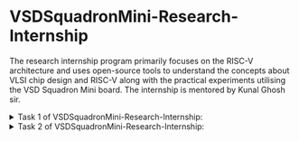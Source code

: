 # VSDSquadronMini-Research-Internship

The research internship program primarily focuses on the RISC-V architecture and uses open-source tools to understand the concepts about VLSI chip design and RISC-V along with the practical experiments utilising the VSD Squadron Mini board. The internship is mentored by Kunal Ghosh sir.

<details>
  <summary>Task 1 of VSDSquadronMini-Research-Internship:</summary>

1. Downloading the Oracle Virtual Machine and Running the software:
![Screenshot 2024-10-23 215729](https://github.com/user-attachments/assets/adf8e54a-cc8f-4cdc-99d2-54c2f1653129)

2. Compilation of a C program:
![Screenshot 2024-10-23 225916](https://github.com/user-attachments/assets/5e583c52-0397-409d-b8f5-b4e39daf7e70)

3. RISC-V objdmp
![Screenshot 2024-10-23 232440](https://github.com/user-attachments/assets/bf11f7ca-fe8c-47fd-a0f2-faca7efd8452)

</details>


<details>
  <summary>Task 2 of VSDSquadronMini-Research-Internship:</summary>

1. SPIKE Simulation and observation with -O1 and -Ofast

C Code:

RISC V Objdmp



2. C program

RISC V GCC 

SPIKE


</details>
